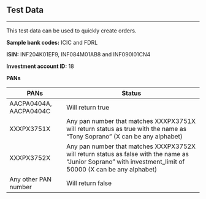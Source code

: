 ## Test Data
-------------------------

This test data can be used to quickly create orders.

<p><b>Sample bank codes:</b> ICIC and FDRL</p>


<p><b>ISIN:</b> INF204K01EF9, INF084M01AB8 and INF090I01CN4</p>

<p><b>Investment account ID:</b> 18</p>

<p><b>PANs</b></p>

| PANs | Status |
| ---- | ------ |
| AACPA0404A, AACPA0404C | Will return true | 
| XXXPX3751X | Any pan number that matches XXXPX3751X will return status as true with the name as “Tony Soprano” (X can be any alphabet) | 
| XXXPX3752X | Any pan number that matches XXXPX3752X will return status as false with the name as “Junior Soprano” with investment_limit of 50000 (X can be any alphabet) |
| Any other PAN number | Will return false |